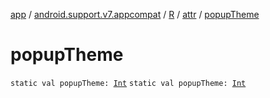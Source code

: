 [app](../../../index.md) / [android.support.v7.appcompat](../../index.md) / [R](../index.md) / [attr](index.md) / [popupTheme](.)

# popupTheme

`static val popupTheme: `[`Int`](https://kotlinlang.org/api/latest/jvm/stdlib/kotlin/-int/index.html)
`static val popupTheme: `[`Int`](https://kotlinlang.org/api/latest/jvm/stdlib/kotlin/-int/index.html)